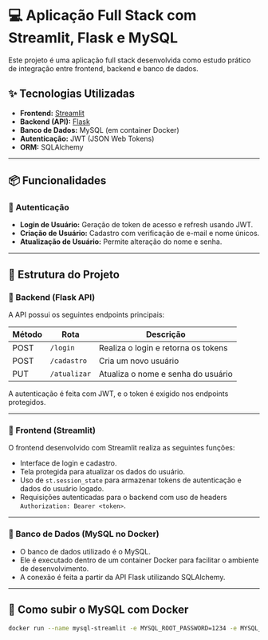 # 💻 Aplicação Full Stack com Streamlit, Flask e MySQL

Este projeto é uma aplicação full stack desenvolvida como estudo prático de integração entre frontend, backend e banco de dados.

## ✨ Tecnologias Utilizadas

- **Frontend:** [Streamlit](https://streamlit.io/)  
- **Backend (API):** [Flask](https://flask.palletsprojects.com/)  
- **Banco de Dados:** MySQL (em container Docker)  
- **Autenticação:** JWT (JSON Web Tokens)  
- **ORM:** SQLAlchemy  

---

## 📦 Funcionalidades

### 🔐 Autenticação
- **Login de Usuário:** Geração de token de acesso e refresh usando JWT.
- **Criação de Usuário:** Cadastro com verificação de e-mail e nome únicos.
- **Atualização de Usuário:** Permite alteração do nome e senha.

---

## 🧠 Estrutura do Projeto

### 🔸 Backend (Flask API)

A API possui os seguintes endpoints principais:

| Método | Rota         | Descrição                            |
|--------|--------------|----------------------------------------|
| POST   | `/login`     | Realiza o login e retorna os tokens    |
| POST   | `/cadastro`  | Cria um novo usuário                   |
| PUT    | `/atualizar` | Atualiza o nome e senha do usuário     |

A autenticação é feita com JWT, e o token é exigido nos endpoints protegidos.

---

### 🔹 Frontend (Streamlit)

O frontend desenvolvido com Streamlit realiza as seguintes funções:

- Interface de login e cadastro.
- Tela protegida para atualizar os dados do usuário.
- Uso de `st.session_state` para armazenar tokens de autenticação e dados do usuário logado.
- Requisições autenticadas para o backend com uso de headers `Authorization: Bearer <token>`.

---

### 🔸 Banco de Dados (MySQL no Docker)

- O banco de dados utilizado é o MySQL.
- Ele é executado dentro de um container Docker para facilitar o ambiente de desenvolvimento.
- A conexão é feita a partir da API Flask utilizando SQLAlchemy.

---

## 🐳 Como subir o MySQL com Docker

```bash
docker run --name mysql-streamlit -e MYSQL_ROOT_PASSWORD=1234 -e MYSQL_DATABASE=seu_banco -p 3306:3306 -d mysql:8.0
